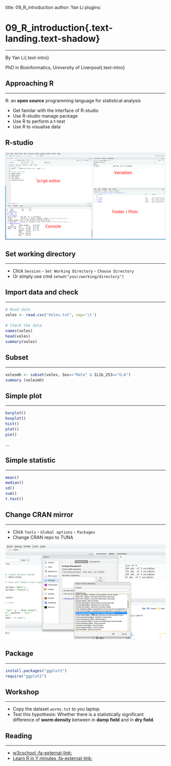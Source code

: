 title: 09_R_introduction
author: Yan Li
plugins:

<slide class="bg-black-blue aligncenter" image="https://source.unsplash.com/C1HhAQrbykQ/ .dark">

# 09_R_introduction{.text-landing.text-shadow}

---

By Yan Li{.text-intro}

PhD in Bioinformatics, University of Liverpool{.text-intro}

<slide class="bg-light aligncenter">

## Approaching R

---

R\: an **open source** programming language for statistical analysis

- Get familar with the interface of R-studio
- Use R-studio manage package
- Use R to perform a t-test
- Use R to visualise data

<slide class="bg-light aligncenter">

## R-studio

![R-studio](./public/rstudio1.png)

<slide class="bg-light aligncenter">

## Set working directory

---

- Click `Session` - `Set Working Directory` - `Choose Directory`
- Or simply use cmd `setwd("your/working/directory")`

<slide class="bg-light aligncenter">

## Import data and check

---

```r
# Read data
voles <- read.csv("Voles.txt", sep='\t')

# Check the data
names(voles)
head(voles)
summary(voles)
```

<slide class="bg-light aligncenter">

## Subset

---

```r
volesmh <- subset(voles, Sex=="Male" & IL1b_253=="G:A")
summary (volesmh)
```

<slide class="bg-light aligncenter">

## Simple plot

---

```r
barplot()
boxplot()
hist()
plot()
pie()
```
...

<slide class="bg-light aligncenter">

## Simple statistic

---

```r
mean()
median()
sd()
sum()
t.test()
```

<slide class="bg-light aligncenter">

## Change CRAN mirror

---

- Click `Tools` - `Global options` - `Packages`
- Change CRAN repo to TUNA

![cran](./public/cran_mirror.png)

<slide class="bg-light aligncenter">

## Package

---

```r
install.packages("ggplot2")
require("ggplot2")
```

<slide class="bg-light aligncenter">

## Workshop

---

- Copy the dataset `worms.txt` to you laptop.
- Test this hypothesis\: Whether there is a statistically significant difference of **worm density** between in **damp field** and in **dry field**.

<slide class="bg-light aligncenter">

## Reading

---

- [w3cschool :fa-external-link:](https://www.w3cschool.cn/r/)
- [Learn R in Y minutes :fa-external-link:](https://learnxinyminutes.com/docs/r/)